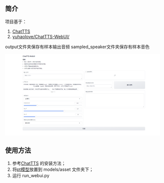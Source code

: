 ## 简介
项目基于：
1. [ChatTTS](https://github.com/2noise/ChatTTS)
2. [yuhaolove/ChatTTS-WebUI/](https://github.com/yuhaolove/ChatTTS-WebUI/tree/main/webui)

output文件夹保存有样本输出音频
sampled_speaker文件夹保存有样本音色

![](https://github.com/craii/ChatTTS_WebUI/blob/main/screenshot.png)

## 使用方法
1. 参考[ChatTTS](https://github.com/2noise/ChatTTS) 的安装方法；
2. 将[pt模型](https://huggingface.co/2Noise/ChatTTS/tree/main)放置到 models/asset 文件夹下；
3. 运行 run_webui.py 

